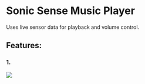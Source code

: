 # Sonic Sense Music Player

Uses live sensor data for playback and volume control.

## Features:

### 1. 
![](https://github.com/AakashJaswal/SonicSense-Music-Player/blob/main/assets/Brightness%20control%20using%20proximity%20sensor.gif)